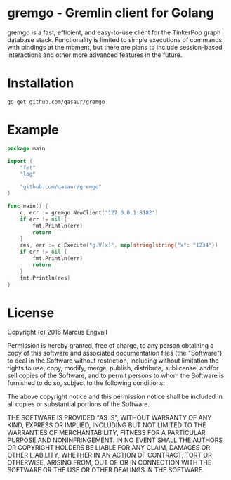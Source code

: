 # gremgo - Gremlin client for Golang

gremgo is a fast, efficient, and easy-to-use client for the TinkerPop graph database stack. Functionality is limited to simple executions of commands with bindings at the moment, but there are plans to include session-based interactions and other more advanced features in the future.

Installation
==========
```
go get github.com/qasaur/gremgo
```

Example
==========
```go
package main

import (
	"fmt"
	"log"

	"github.com/qasaur/gremgo"
)

func main() {
	c, err := gremgo.NewClient("127.0.0.1:8182")
	if err != nil {
		fmt.Println(err)
    	return
	}
	res, err := c.Execute("g.V(x)", map[string]string{"x": "1234"})
	if err != nil {
		fmt.Println(err)
    	return
	}
	fmt.Println(res)
}
```

License
==========

Copyright (c) 2016 Marcus Engvall

Permission is hereby granted, free of charge, to any person obtaining a copy of this software and associated documentation files (the "Software"), to deal in the Software without restriction, including without limitation the rights to use, copy, modify, merge, publish, distribute, sublicense, and/or sell copies of the Software, and to permit persons to whom the Software is furnished to do so, subject to the following conditions:

The above copyright notice and this permission notice shall be included in all copies or substantial portions of the Software.

THE SOFTWARE IS PROVIDED "AS IS", WITHOUT WARRANTY OF ANY KIND, EXPRESS OR IMPLIED, INCLUDING BUT NOT LIMITED TO THE WARRANTIES OF MERCHANTABILITY, FITNESS FOR A PARTICULAR PURPOSE AND NONINFRINGEMENT. IN NO EVENT SHALL THE AUTHORS OR COPYRIGHT HOLDERS BE LIABLE FOR ANY CLAIM, DAMAGES OR OTHER LIABILITY, WHETHER IN AN ACTION OF CONTRACT, TORT OR OTHERWISE, ARISING FROM, OUT OF OR IN CONNECTION WITH THE SOFTWARE OR THE USE OR OTHER DEALINGS IN THE SOFTWARE.
